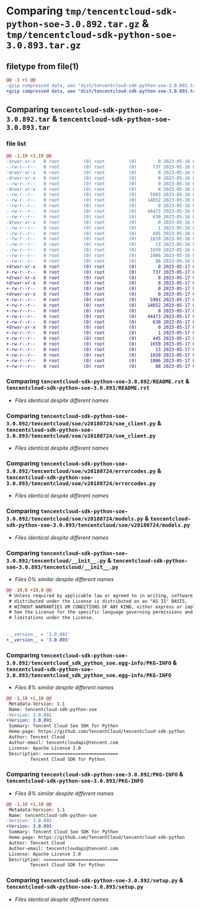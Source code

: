 # Comparing `tmp/tencentcloud-sdk-python-soe-3.0.892.tar.gz` & `tmp/tencentcloud-sdk-python-soe-3.0.893.tar.gz`

## filetype from file(1)

```diff
@@ -1 +1 @@
-gzip compressed data, was "dist/tencentcloud-sdk-python-soe-3.0.892.tar", last modified: Tue May 16 00:44:25 2023, max compression
+gzip compressed data, was "dist/tencentcloud-sdk-python-soe-3.0.893.tar", last modified: Wed May 17 03:39:04 2023, max compression
```

## Comparing `tencentcloud-sdk-python-soe-3.0.892.tar` & `tencentcloud-sdk-python-soe-3.0.893.tar`

### file list

```diff
@@ -1,19 +1,19 @@
-drwxr-xr-x   0 root         (0) root         (0)        0 2023-05-16 00:44:25.000000 tencentcloud-sdk-python-soe-3.0.892/
--rw-r--r--   0 root         (0) root         (0)      737 2023-05-16 00:44:25.000000 tencentcloud-sdk-python-soe-3.0.892/README.rst
-drwxr-xr-x   0 root         (0) root         (0)        0 2023-05-16 00:44:25.000000 tencentcloud-sdk-python-soe-3.0.892/tencentcloud/
-drwxr-xr-x   0 root         (0) root         (0)        0 2023-05-16 00:44:25.000000 tencentcloud-sdk-python-soe-3.0.892/tencentcloud/soe/
--rw-r--r--   0 root         (0) root         (0)        0 2023-05-16 00:44:25.000000 tencentcloud-sdk-python-soe-3.0.892/tencentcloud/soe/__init__.py
-drwxr-xr-x   0 root         (0) root         (0)        0 2023-05-16 00:44:25.000000 tencentcloud-sdk-python-soe-3.0.892/tencentcloud/soe/v20180724/
--rw-r--r--   0 root         (0) root         (0)     5903 2023-05-16 00:44:25.000000 tencentcloud-sdk-python-soe-3.0.892/tencentcloud/soe/v20180724/soe_client.py
--rw-r--r--   0 root         (0) root         (0)    14652 2023-05-16 00:44:25.000000 tencentcloud-sdk-python-soe-3.0.892/tencentcloud/soe/v20180724/errorcodes.py
--rw-r--r--   0 root         (0) root         (0)        0 2023-05-16 00:44:25.000000 tencentcloud-sdk-python-soe-3.0.892/tencentcloud/soe/v20180724/__init__.py
--rw-r--r--   0 root         (0) root         (0)    44473 2023-05-16 00:44:25.000000 tencentcloud-sdk-python-soe-3.0.892/tencentcloud/soe/v20180724/models.py
--rw-r--r--   0 root         (0) root         (0)      630 2023-05-16 00:44:25.000000 tencentcloud-sdk-python-soe-3.0.892/tencentcloud/__init__.py
-drwxr-xr-x   0 root         (0) root         (0)        0 2023-05-16 00:44:25.000000 tencentcloud-sdk-python-soe-3.0.892/tencentcloud_sdk_python_soe.egg-info/
--rw-r--r--   0 root         (0) root         (0)        1 2023-05-16 00:44:25.000000 tencentcloud-sdk-python-soe-3.0.892/tencentcloud_sdk_python_soe.egg-info/dependency_links.txt
--rw-r--r--   0 root         (0) root         (0)      445 2023-05-16 00:44:25.000000 tencentcloud-sdk-python-soe-3.0.892/tencentcloud_sdk_python_soe.egg-info/SOURCES.txt
--rw-r--r--   0 root         (0) root         (0)     1659 2023-05-16 00:44:25.000000 tencentcloud-sdk-python-soe-3.0.892/tencentcloud_sdk_python_soe.egg-info/PKG-INFO
--rw-r--r--   0 root         (0) root         (0)       13 2023-05-16 00:44:25.000000 tencentcloud-sdk-python-soe-3.0.892/tencentcloud_sdk_python_soe.egg-info/top_level.txt
--rw-r--r--   0 root         (0) root         (0)     1659 2023-05-16 00:44:25.000000 tencentcloud-sdk-python-soe-3.0.892/PKG-INFO
--rw-r--r--   0 root         (0) root         (0)     1006 2023-05-16 00:44:25.000000 tencentcloud-sdk-python-soe-3.0.892/setup.py
--rw-r--r--   0 root         (0) root         (0)       88 2023-05-16 00:44:25.000000 tencentcloud-sdk-python-soe-3.0.892/setup.cfg
+drwxr-xr-x   0 root         (0) root         (0)        0 2023-05-17 03:39:04.000000 tencentcloud-sdk-python-soe-3.0.893/
+-rw-r--r--   0 root         (0) root         (0)      737 2023-05-17 03:39:04.000000 tencentcloud-sdk-python-soe-3.0.893/README.rst
+drwxr-xr-x   0 root         (0) root         (0)        0 2023-05-17 03:39:04.000000 tencentcloud-sdk-python-soe-3.0.893/tencentcloud/
+drwxr-xr-x   0 root         (0) root         (0)        0 2023-05-17 03:39:04.000000 tencentcloud-sdk-python-soe-3.0.893/tencentcloud/soe/
+-rw-r--r--   0 root         (0) root         (0)        0 2023-05-17 03:39:04.000000 tencentcloud-sdk-python-soe-3.0.893/tencentcloud/soe/__init__.py
+drwxr-xr-x   0 root         (0) root         (0)        0 2023-05-17 03:39:04.000000 tencentcloud-sdk-python-soe-3.0.893/tencentcloud/soe/v20180724/
+-rw-r--r--   0 root         (0) root         (0)     5903 2023-05-17 03:39:04.000000 tencentcloud-sdk-python-soe-3.0.893/tencentcloud/soe/v20180724/soe_client.py
+-rw-r--r--   0 root         (0) root         (0)    14652 2023-05-17 03:39:04.000000 tencentcloud-sdk-python-soe-3.0.893/tencentcloud/soe/v20180724/errorcodes.py
+-rw-r--r--   0 root         (0) root         (0)        0 2023-05-17 03:39:04.000000 tencentcloud-sdk-python-soe-3.0.893/tencentcloud/soe/v20180724/__init__.py
+-rw-r--r--   0 root         (0) root         (0)    44473 2023-05-17 03:39:04.000000 tencentcloud-sdk-python-soe-3.0.893/tencentcloud/soe/v20180724/models.py
+-rw-r--r--   0 root         (0) root         (0)      630 2023-05-17 03:39:04.000000 tencentcloud-sdk-python-soe-3.0.893/tencentcloud/__init__.py
+drwxr-xr-x   0 root         (0) root         (0)        0 2023-05-17 03:39:04.000000 tencentcloud-sdk-python-soe-3.0.893/tencentcloud_sdk_python_soe.egg-info/
+-rw-r--r--   0 root         (0) root         (0)        1 2023-05-17 03:39:04.000000 tencentcloud-sdk-python-soe-3.0.893/tencentcloud_sdk_python_soe.egg-info/dependency_links.txt
+-rw-r--r--   0 root         (0) root         (0)      445 2023-05-17 03:39:04.000000 tencentcloud-sdk-python-soe-3.0.893/tencentcloud_sdk_python_soe.egg-info/SOURCES.txt
+-rw-r--r--   0 root         (0) root         (0)     1659 2023-05-17 03:39:04.000000 tencentcloud-sdk-python-soe-3.0.893/tencentcloud_sdk_python_soe.egg-info/PKG-INFO
+-rw-r--r--   0 root         (0) root         (0)       13 2023-05-17 03:39:04.000000 tencentcloud-sdk-python-soe-3.0.893/tencentcloud_sdk_python_soe.egg-info/top_level.txt
+-rw-r--r--   0 root         (0) root         (0)     1659 2023-05-17 03:39:04.000000 tencentcloud-sdk-python-soe-3.0.893/PKG-INFO
+-rw-r--r--   0 root         (0) root         (0)     1006 2023-05-17 03:39:04.000000 tencentcloud-sdk-python-soe-3.0.893/setup.py
+-rw-r--r--   0 root         (0) root         (0)       88 2023-05-17 03:39:04.000000 tencentcloud-sdk-python-soe-3.0.893/setup.cfg
```

### Comparing `tencentcloud-sdk-python-soe-3.0.892/README.rst` & `tencentcloud-sdk-python-soe-3.0.893/README.rst`

 * *Files identical despite different names*

### Comparing `tencentcloud-sdk-python-soe-3.0.892/tencentcloud/soe/v20180724/soe_client.py` & `tencentcloud-sdk-python-soe-3.0.893/tencentcloud/soe/v20180724/soe_client.py`

 * *Files identical despite different names*

### Comparing `tencentcloud-sdk-python-soe-3.0.892/tencentcloud/soe/v20180724/errorcodes.py` & `tencentcloud-sdk-python-soe-3.0.893/tencentcloud/soe/v20180724/errorcodes.py`

 * *Files identical despite different names*

### Comparing `tencentcloud-sdk-python-soe-3.0.892/tencentcloud/soe/v20180724/models.py` & `tencentcloud-sdk-python-soe-3.0.893/tencentcloud/soe/v20180724/models.py`

 * *Files identical despite different names*

### Comparing `tencentcloud-sdk-python-soe-3.0.892/tencentcloud/__init__.py` & `tencentcloud-sdk-python-soe-3.0.893/tencentcloud/__init__.py`

 * *Files 0% similar despite different names*

```diff
@@ -10,8 +10,8 @@
 # Unless required by applicable law or agreed to in writing, software
 # distributed under the License is distributed on an "AS IS" BASIS,
 # WITHOUT WARRANTIES OR CONDITIONS OF ANY KIND, either express or implied.
 # See the License for the specific language governing permissions and
 # limitations under the License.
 
 
-__version__ = '3.0.892'
+__version__ = '3.0.893'
```

### Comparing `tencentcloud-sdk-python-soe-3.0.892/tencentcloud_sdk_python_soe.egg-info/PKG-INFO` & `tencentcloud-sdk-python-soe-3.0.893/tencentcloud_sdk_python_soe.egg-info/PKG-INFO`

 * *Files 8% similar despite different names*

```diff
@@ -1,10 +1,10 @@
 Metadata-Version: 1.1
 Name: tencentcloud-sdk-python-soe
-Version: 3.0.892
+Version: 3.0.893
 Summary: Tencent Cloud Soe SDK for Python
 Home-page: https://github.com/TencentCloud/tencentcloud-sdk-python
 Author: Tencent Cloud
 Author-email: tencentcloudapi@tencent.com
 License: Apache License 2.0
 Description: ============================
         Tencent Cloud SDK for Python
```

### Comparing `tencentcloud-sdk-python-soe-3.0.892/PKG-INFO` & `tencentcloud-sdk-python-soe-3.0.893/PKG-INFO`

 * *Files 8% similar despite different names*

```diff
@@ -1,10 +1,10 @@
 Metadata-Version: 1.1
 Name: tencentcloud-sdk-python-soe
-Version: 3.0.892
+Version: 3.0.893
 Summary: Tencent Cloud Soe SDK for Python
 Home-page: https://github.com/TencentCloud/tencentcloud-sdk-python
 Author: Tencent Cloud
 Author-email: tencentcloudapi@tencent.com
 License: Apache License 2.0
 Description: ============================
         Tencent Cloud SDK for Python
```

### Comparing `tencentcloud-sdk-python-soe-3.0.892/setup.py` & `tencentcloud-sdk-python-soe-3.0.893/setup.py`

 * *Files identical despite different names*

